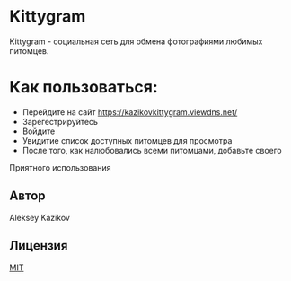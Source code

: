 # Kittygram
Kittygram - социальная сеть для обмена фотографиями любимых питомцев.
# Как пользоваться:
- Перейдите на сайт https://kazikovkittygram.viewdns.net/
- Зарегестрируйтесь
- Войдите
- Увидитие список доступных питомцев для просмотра
- После того, как налюбовались всеми питомцами, добавьте своего

Приятного использования

## Автор

Aleksey Kazikov

## Лицензия

[MIT](https://opensource.org/licenses/MIT)
